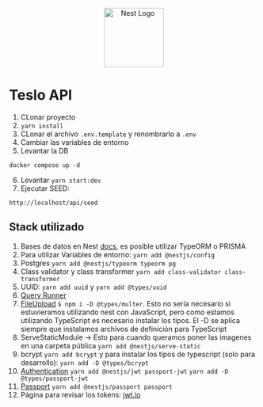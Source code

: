 <p align="center">
  <a href="http://nestjs.com/" target="blank"><img src="https://nestjs.com/img/logo-small.svg" width="120" alt="Nest Logo" /></a>
</p>

# Teslo API
1. CLonar proyecto
2. ```yarn install```
3. CLonar el archivo  ```.env.template``` y renombrarlo a ```.env```
4. Cambiar las variables de entorno
5. Levantar la DB
```
docker compose up -d
```
6. Levantar ```yarn start:dev```
7. Ejecutar SEED:
```
http://localhost/api/seed
```

## Stack utilizado
1. Bases de datos en Nest [docs](https://docs.nestjs.com/techniques/database), es posible utilizar TypeORM o PRISMA
2. Para utilizar Variables de entorno: `yarn add @nestjs/config`
3. Postgres `yarn add @nestjs/typeorm typeorm pg`
4. Class validator y class transformer ```yarn add class-validator class-transformer```
5. UUID: `yarn add uuid` y `yarn add @types/uuid`
6. [Query Runner](https://orkhan.gitbook.io/typeorm/docs/insert-query-builder)
7. [FileUpload](https://docs.nestjs.com/techniques/file-upload) ```$ npm i -D @types/multer```. Esto no sería necesario si estuvieramos utilizando nest con JavaScript, pero como estamos utilizando TypeScript es necesario instalar los tipos. El -D se aplica siempre que instalamos archivos de definición para TypeScript
8. ServeStaticModule -> Esto para cuando queramos poner las imagenes en una carpeta pública ```yarn add @nestjs/serve-static```
9. bcrypt ```yarn add bcrypt``` y para instalar los tipos de typescript (solo para desarrollo): ```yarn add -D @types/bcrypt```
10. [Authentication](https://docs.nestjs.com/security/authentication) ```yarn add @nestjs/jwt passport-jwt``` ```yarn add -D @types/passport-jwt```
11. [Passport](https://docs.nestjs.com/recipes/passport) ```yarn add @nestjs/passport passport```
12. Página para revisar los tokens: [jwt.io](jwt.io)